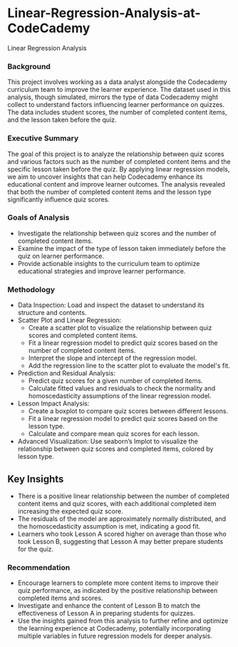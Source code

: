 # Linear-Regression-Analysis-at-CodeCademy
Linear Regression Analysis

### Background
This project involves working as a data analyst alongside the Codecademy curriculum team to improve the learner experience. The dataset used in this analysis, though simulated, mirrors the type of data Codecademy might collect to understand factors influencing learner performance on quizzes. The data includes student scores, the number of completed content items, and the lesson taken before the quiz.

### Executive Summary
The goal of this project is to analyze the relationship between quiz scores and various factors such as the number of completed content items and the specific lesson taken before the quiz. By applying linear regression models, we aim to uncover insights that can help Codecademy enhance its educational content and improve learner outcomes. The analysis revealed that both the number of completed content items and the lesson type significantly influence quiz scores.

### Goals of Analysis
- Investigate the relationship between quiz scores and the number of completed content items.
- Examine the impact of the type of lesson taken immediately before the quiz on learner performance.
- Provide actionable insights to the curriculum team to optimize educational strategies and improve learner performance.

### Methodology
- Data Inspection: Load and inspect the dataset to understand its structure and contents.
- Scatter Plot and Linear Regression:
  - Create a scatter plot to visualize the relationship between quiz scores and completed content items.
  - Fit a linear regression model to predict quiz scores based on the number of completed content items.
  - Interpret the slope and intercept of the regression model.
  - Add the regression line to the scatter plot to evaluate the model's fit.
- Prediction and Residual Analysis:
  - Predict quiz scores for a given number of completed items.
  - Calculate fitted values and residuals to check the normality and homoscedasticity assumptions of the linear regression model.
- Lesson Impact Analysis:
  - Create a boxplot to compare quiz scores between different lessons.
  - Fit a linear regression model to predict quiz scores based on the lesson type.
  - Calculate and compare mean quiz scores for each lesson.
- Advanced Visualization:
Use seaborn’s lmplot to visualize the relationship between quiz scores and completed items, colored by lesson type.

## Key Insights
- There is a positive linear relationship between the number of completed content items and quiz scores, with each additional completed item increasing the expected quiz score.
- The residuals of the model are approximately normally distributed, and the homoscedasticity assumption is met, indicating a good fit.
- Learners who took Lesson A scored higher on average than those who took Lesson B, suggesting that Lesson A may better prepare students for the quiz.

### Recommendation
- Encourage learners to complete more content items to improve their quiz performance, as indicated by the positive relationship between completed items and scores.
- Investigate and enhance the content of Lesson B to match the effectiveness of Lesson A in preparing students for quizzes.
- Use the insights gained from this analysis to further refine and optimize the learning experience at Codecademy, potentially incorporating multiple variables in future regression models for deeper analysis.
